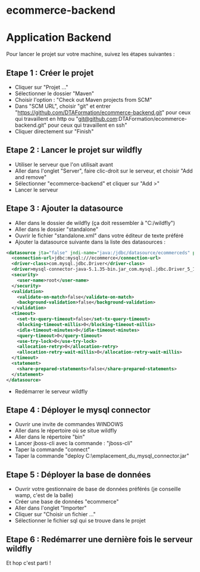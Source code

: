 # ecommerce-backend

# Application Backend

Pour lancer le projet sur votre machine, suivez les étapes suivantes :

## Etape 1 : Créer le projet

* Cliquer sur "Projet ..."
* Sélectionner le dossier "Maven"
* Choisir l'option : "Check out Maven projects from SCM"
* Dans "SCM URL", choisir "git" et entrer "https://github.com/DTAFormation/ecommerce-backend.git" pour ceux qui travaillent en http ou "git@github.com:DTAFormation/ecommerce-backend.git" pour ceux qui travaillent en ssh"
* Cliquer directement sur "Finish"

## Etape 2 : Lancer le projet sur wildfly

* Utiliser le serveur que l'on utilisait avant</li>
* Aller dans l'onglet "Server", faire clic-droit sur le serveur, et choisir "Add and remove"
* Sélectionner "ecommerce-backend" et cliquer sur "Add >"
* Lancer le serveur

## Etape 3 : Ajouter la datasource</h2>

* Aller dans le dossier de wildfly (ça doit ressembler à "C:/wildfly")
* Aller dans le dossier "standalone"
* Ouvrir le fichier "standalone.xml" dans votre éditeur de texte préféré
* Ajouter la datasource suivante dans la liste des datasources :

``` xml
<datasource jta="false" jndi-name="java:/jdbc/datasource/ecommerceds" pool-name="ecommerce-dev" enabled="true" use-ccm="false">
  <connection-url>jdbc:mysql:///ecommerce</connection-url>
  <driver-class>com.mysql.jdbc.Driver</driver-class>
  <driver>mysql-connector-java-5.1.35-bin.jar_com.mysql.jdbc.Driver_5_1</driver>
  <security>
    <user-name>root</user-name>
  </security>
  <validation>
    <validate-on-match>false</validate-on-match>
    <background-validation>false</background-validation>
  </validation>
  <timeout>
    <set-tx-query-timeout>false</set-tx-query-timeout>
    <blocking-timeout-millis>0</blocking-timeout-millis>
    <idle-timeout-minutes>0</idle-timeout-minutes>
    <query-timeout>0</query-timeout>
    <use-try-lock>0</use-try-lock>
    <allocation-retry>0</allocation-retry>
    <allocation-retry-wait-millis>0</allocation-retry-wait-millis>
  </timeout>
  <statement>
    <share-prepared-statements>false</share-prepared-statements>
  </statement>
</datasource>
```
* Redémarrer le serveur wildfly

## Etape 4 : Déployer le mysql connector

* Ouvrir une invite de commandes WINDOWS
* Aller dans le répertoire où se situe wildfly
* Aller dans le répertoire "bin"
* Lancer jboss-cli avec la commande : "jboss-cli"
* Taper la commande "connect"
* Taper la commande "deploy C:\emplacement_du_mysql_connector.jar"

## Etape 5 : Déployer la base de données

* Ouvrir votre gestionnaire de base de données préférés (je conseille wamp, c'est de la balle)
* Créer une base de données "ecommerce"
* Aller dans l'onglet "Importer"
* Cliquer sur "Choisir un fichier ..."
* Sélectionner le fichier sql qui se trouve dans le projet

## Etape 6 : Redémarrer une dernière fois le serveur wildfly

Et hop c'est parti !

